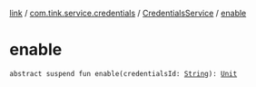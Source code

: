 [link](../../index.md) / [com.tink.service.credentials](../index.md) / [CredentialsService](index.md) / [enable](./enable.md)

# enable

`abstract suspend fun enable(credentialsId: `[`String`](https://kotlinlang.org/api/latest/jvm/stdlib/kotlin/-string/index.html)`): `[`Unit`](https://kotlinlang.org/api/latest/jvm/stdlib/kotlin/-unit/index.html)